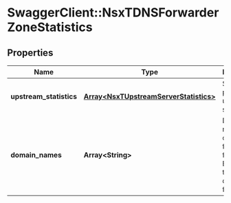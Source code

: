# SwaggerClient::NsxTDNSForwarderZoneStatistics

## Properties
Name | Type | Description | Notes
------------ | ------------- | ------------- | -------------
**upstream_statistics** | [**Array&lt;NsxTUpstreamServerStatistics&gt;**](NsxTUpstreamServerStatistics.md) | Statistics per upstream server. | [optional] 
**domain_names** | **Array&lt;String&gt;** | Domain names configured for the forwarder. Empty if this is the default forwarder.  | [optional] 


